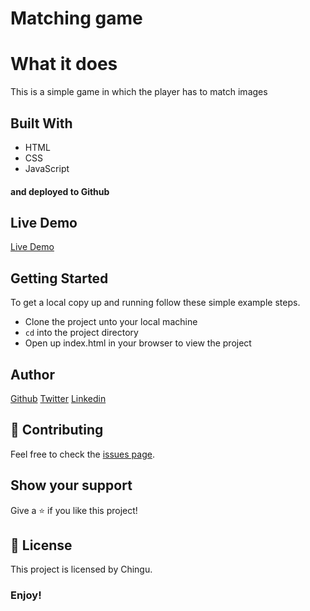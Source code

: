 # Matching game

# What it does
This is a simple game in which the player has to match images

## Built With
- HTML
- CSS
- JavaScript
#### and deployed to Github

## Live Demo

[Live Demo](https://theophile-kango.github.io/matching-game/)

## Getting Started

To get a local copy up and running follow these simple example steps.
- Clone the project unto your local machine
- `cd` into the project directory
- Open up index.html in your browser to view the project

## Author

[Github](https://github.com/Theophile-Kango)
[Twitter](https://twitter.com/Theophadh)
[Linkedin](https://www.linkedin.com/in/theophile-kango-b6b580194/)

## 🤝 Contributing

Feel free to check the [issues page](https://github.com/Theophile-Kango/mapping-game/issues).

## Show your support

Give a ⭐️ if you like this project!

## 📝 License

This project is licensed by Chingu.

### Enjoy!
